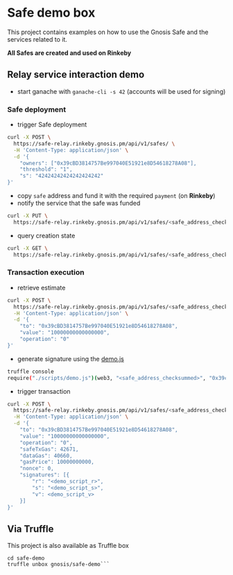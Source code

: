 # Safe demo box

This project contains examples on how to use the Gnosis Safe and the services related to it.

**All Safes are created and used on Rinkeby**

## Relay service interaction demo
* start ganache with `ganache-cli -s 42` (accounts will be used for signing)

### Safe deployment
* trigger Safe deployment
```bash
curl -X POST \
  https://safe-relay.rinkeby.gnosis.pm/api/v1/safes/ \
  -H 'Content-Type: application/json' \
  -d '{
	"owners": ["0x39cBD3814757Be997040E51921e8D54618278A08"],
	"threshold": "1",
	"s": "42424242424242424242"
}'
```
* copy `safe` address and fund it with the required `payment` (on **Rinkeby**)
* notify the service that the safe was funded
```bash
curl -X PUT \
  https://safe-relay.rinkeby.gnosis.pm/api/v1/safes/<safe_address_checksummed>/funded/
```
* query creation state
```bash
curl -X GET \
  https://safe-relay.rinkeby.gnosis.pm/api/v1/safes/<safe_address_checksummed>/funded/
```

### Transaction execution
* retrieve estimate
```bash
curl -X POST \
  https://safe-relay.rinkeby.gnosis.pm/api/v1/safes/<safe_address_checksummed>/transactions/estimate/ \
  -H 'Content-Type: application/json' \
  -d '{
	"to": "0x39cBD3814757Be997040E51921e8D54618278A08",
	"value": "10000000000000000",
	"operation": "0"
}'
```
* generate signature using the [demo.js](./scripts/demo.js)
```bash
truffle console
require("./scripts/demo.js")(web3, "<safe_address_checksummed>", "0x39cBD3814757Be997040E51921e8D54618278A08", "0x39cBD3814757Be997040E51921e8D54618278A08")
```
* trigger transaction
```bash
curl -X POST \
  https://safe-relay.rinkeby.gnosis.pm/api/v1/safes/<safe_address_checksummed>/transactions/ \
  -H 'Content-Type: application/json' \
  -d '{
	"to": "0x39cBD3814757Be997040E51921e8D54618278A08",
	"value": "10000000000000000",
	"operation": "0",
	"safeTxGas": 42671,
    "dataGas": 40660,
    "gasPrice": 10000000000,
    "nonce": 0,
    "signatures": [{
    	"r": "<demo_script_r>",
    	"s": "<demo_script_s>",
    	"v": <demo_script_v>
    }]
}'
```

## Via Truffle
This project is also available as Truffle box
```mkdir safe-demo
cd safe-demo
truffle unbox gnosis/safe-demo```
